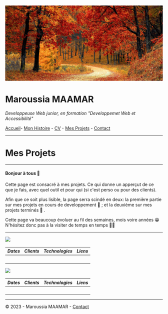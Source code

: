 ![banière_presentation](./../images/Untitled%20design.jpg)


# Maroussia MAAMAR
  *Developpeuse Web junior, en formation "Developpemet Web et Accessibilité"*


[Accueil](./../README.md)- [Mon Histoire](histoire.md) - [CV](CV.md) - [Mes Projets](projet.md) - [Contact](contact.md)

---
# Mes Projets 
***

#### Bonjour à tous :mushroom:
Cette page est consacré à mes projets. Ce qui donne un apperçut 
 de ce que je fais, avec quel outil et pour qui (si c'est perso ou pour des clients).

Afin que ce soit plus lisible, la page serra scindé en deux: la première partie sur mes projets en cours de developpement :maple_leaf: ; et la deuxième sur mes projets terminés :fallen_leaf: .

Cette page va beaucoup évoluer au fil des semaines, mois voire années :grin: N'hésitez donc pas à la visiter de temps en temps :woman_technologist:

***

<img src="./../images/mes_projets_en_cours.png" width="400">

| ***Dates***|***Clients***|***Technologies***|***Liens***
|:--:|:--:|:--:|:---:|
| | | | |
| | | | |
| | | | |
| | | | |
| | | | |


<img src="./../images/mes_projets_finis.png" width="400">

| ***Dates***|***Clients***|***Technologies***|***Liens***
|:--:|:--:|:--:|:---:|
| | | | |
| | | | |
| | | | |
| | | | |
| | | | |

***
© 2023 - Maroussia MAAMAR - [Contact](./contact.md)
